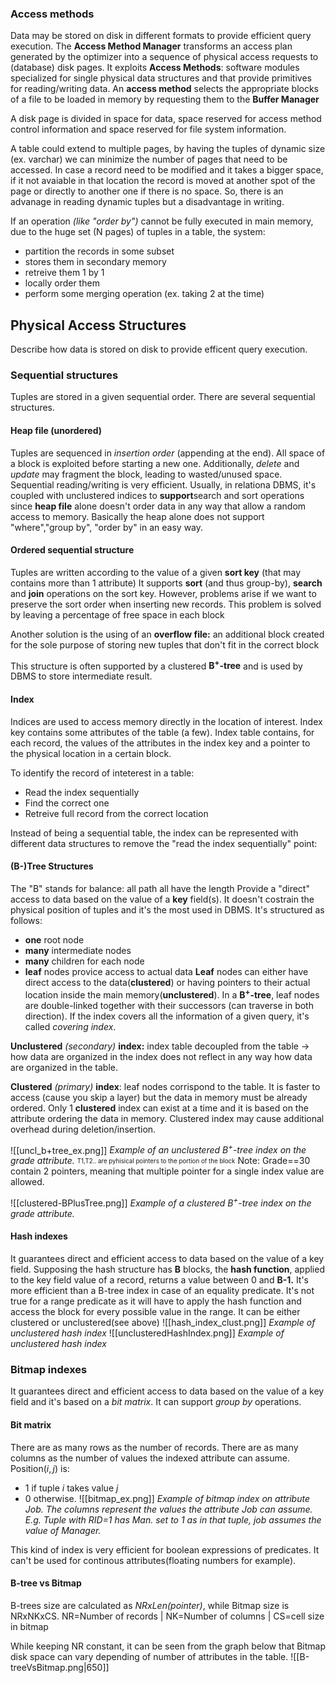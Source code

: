 ### Access methods
Data may be stored on disk  in different formats to provide efficient query execution.
The **Access Method Manager** transforms an access plan generated by the optimizer into a sequence of physical access requests to (database) disk pages.
It exploits **Access Methods**: software modules specialized for single physical data structures and that provide primitives for reading/writing data.
An **access method** selects the appropriate blocks of a file to  be loaded in memory by requesting them to the **Buffer Manager**

A disk page is divided in space for data, space reserved for access method control information and space reserved for file system information.

A table could extend to multiple pages, by having the tuples of dynamic size (ex. varchar) we can minimize the number of pages that need to be accessed. In case a record need to be modified and it takes a bigger space, if it not avaiable in that location the record is moved at another spot of the page or directly to another one if there is no space. So, there is an advanage in reading dynamic tuples but a disadvantage in writing.

If an operation *(like "order by")* cannot be fully executed in main memory, due to the huge set (N pages) of tuples in a table, the system:
- partition the records in some subset 
- stores them in secondary memory
- retreive them 1 by 1
- locally order them 
- perform some merging operation (ex. taking 2 at the time)
## Physical Access Structures
Describe how data is stored on disk to provide efficent query execution.
### Sequential structures
Tuples are stored in a given sequential order.
There are several sequential structures.
#### Heap file (unordered)
Tuples are sequenced in *insertion order* (appending at the end).
All space of a block is exploited before starting a new one. 
Additionally, *delete* and *update* may fragment the block, leading to wasted/unused space.
Sequential reading/writing is very efficient.
Usually, in relationa DBMS, it's coupled with unclustered indices to **support**search and sort operations since **heap file** alone doesn't order data in any way that allow a random access to memory.
Basically the heap alone does not support "where","group by", "order by" in an easy way.
#### Ordered sequential structure
Tuples are written according to  the value of a given **sort key** (that may contains more than 1 attribute)
It supports **sort** (and thus group-by), **search** and **join** operations on the sort key.
However, problems arise if we want to preserve the sort order when inserting new records. This problem is solved by leaving a percentage of free space in each block

Another solution is the using of an **overflow file:** an additional block created for the sole purpose of storing new tuples that don't fit in the correct block

This structure is often supported by a clustered **B<sup>+</sup>-tree** and is used by DBMS to store intermediate result.
#### Index
Indices are used to access memory directly in the location of interest.
Index key contains some attributes of the table (a few).
Index table contains, for each record, the values of the attributes in the index key and a pointer to the physical location in a certain block.

To identify the record of inteterest in a table:
- Read the index sequentially
- Find the correct one 
- Retreive full record from the correct location

Instead of being a sequential table, the index can be represented with different data structures to remove the "read the index sequentially" point:
#### (B-)Tree Structures
The "B" stands for balance: all path all have the length
Provide a "direct" access to data based on the value of a **key** field(s).
It doesn't costrain the physical position of tuples and it's the most used in DBMS.
It's structured as follows:
- **one** root node
- **many** intermediate nodes
- **many** children for each node
- **leaf** nodes provice access to actual data
**Leaf** nodes can either have direct access to the data(**clustered**) or having pointers to their actual location inside the main memory(**unclustered**).
In a **B<sup>+</sup>-tree**, leaf nodes are double-linked together with their successors (can traverse in both direction).
If the index covers all the information of a given query, it's called *covering index*.

**Unclustered** *(secondary)* **index:** index table decoupled from the table -> how data are organized in the index does not reflect in any way how data are organized in the table.

**Clustered** *(primary)* **index**: leaf nodes corrispond to the table. It is faster to access (cause you skip a layer) but the data in memory must be already ordered. Only 1 **clustered** index  can exist at a time and it is based on the attribute ordering the data in memory. Clustered index may cause additional overhead during deletion/insertion.

![[uncl_b+tree_ex.png]]
*Example of an unclustered B<sup>+</sup>-tree index on the grade attribute.*
<sub><sup>T1,T2.. are pyhisical pointers to the portion of the block</sup></sub>
Note: Grade\==30 contain 2 pointers, meaning that multiple pointer for a single index value are allowed.

![[clustered-BPlusTree.png]]
*Example of a clustered B<sup>+</sup>-tree index on the grade attribute.*
#### Hash indexes 
It guarantees direct and efficient access to data based on the value of a key field.
Supposing the hash structure has **B** blocks, the **hash function**, applied to the key field value of a record, returns a value between 0 and **B-1.** 
It's more efficient than a B-tree index in case of an equality predicate. It's not true for a range predicate as it will have to apply the hash function and access the block for every possible value in the range. 
It can be either clustered or unclustered(see above)
![[hash_index_clust.png]]
*Example of unclustered hash index*
![[unclusteredHashIndex.png]]
*Example of unclustered hash index*
### Bitmap indexes
It guarantees direct and efficient access to data based on the value of a key field and it's based on a *bit matrix*. It can support *group by* operations.
#### Bit matrix
There are as many rows as the number of records.
There are as many columns as the number of values the indexed attribute can assume.
Position($i,j$) is:
- 1 if tuple $i$ takes value $j$
- 0 otherwise.
![[bitmap_ex.png]]
*Example of bitmap index on attribute Job. The columns represent the values the attribute Job can assume. E.g. Tuple with RID=1 has Man. set to 1 as in that tuple, job assumes the value of Manager.*

This kind of index is very efficient for boolean expressions of predicates.
It can't be used for continous attributes(floating numbers for example).


#### B-tree vs Bitmap
B-trees size are calculated as *NRxLen(pointer)*, while Bitmap size is NRxNKxCS.
NR=Number of records | NK=Number of columns | CS=cell size in bitmap

While keeping NR constant, it can be seen from the graph below that Bitmap disk space can vary depending of number of attributes in the table.
![[B-treeVsBitmap.png|650]]